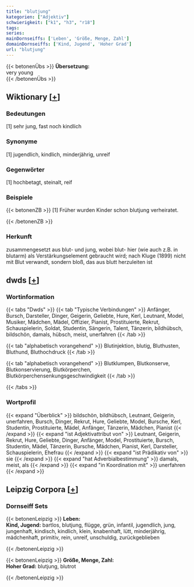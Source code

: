 ```yaml
---
title: "blutjung"
kategorien: ["Adjektiv"]
schwierigkeit: ["k1", "h3", "r18"]
tags:
series:
mainDornseiffs: ['Leben', 'Größe, Menge, Zahl']
domainDornseiffs: ['Kind, Jugend', 'Hoher Grad']
url: "blutjung"
---
```


{{< betonenÜbs >}}
**Übersetzung:**  
very young  
{{< /betonenÜbs >}}

## Wiktionary [[+](https://de.wiktionary.org/wiki/blutjung)]

### Bedeutungen
[1] sehr jung, fast noch kindlich  

### Synonyme
[1] jugendlich, kindlich, minderjährig, unreif  

### Gegenwörter
[1] hochbetagt, steinalt, reif  

### Beispiele
{{< betonenZB >}}
[1] Früher wurden Kinder schon blutjung verheiratet.  

{{< /betonenZB >}}
### Herkunft
zusammengesetzt aus blut- und jung, wobei blut- hier (wie auch z.B. in blutarm) als Verstärkungselement gebraucht wird; nach Kluge (1899) nicht mit Blut verwandt, sondern bloß, das aus blutt herzuleiten ist  



## dwds [[+](https://www.dwds.de/wb/blutjung)]

### Wortinformation
{{< tabs "Dwds" >}}
{{< tab "Typische Verbindungen" >}}
Anfänger, Bursch, Darsteller, Dinger, Geigerin, Geliebte, Hure, Kerl, Leutnant, Model, Musiker, Mädchen, Mädel, Offizier, Pianist, Prostituierte, Rekrut, Schauspielerin, Soldat, Studentin, Sängerin, Talent, Tänzerin, bildhübsch, bildschön, damals, hübsch, meist, unerfahren
{{< /tab >}}

{{< tab "alphabetisch vorangehend" >}}
Blutinjektion, blutig, Bluthusten, Bluthund, Bluthochdruck
{{< /tab >}}

{{< tab "alphabetisch vorangehend" >}}
Blutklumpen, Blutkonserve, Blutkonservierung, Blutkörperchen, Blutkörperchensenkungsgeschwindigkeit
{{< /tab >}}

{{< /tabs >}}

### Wortprofil
{{< expand "Überblick" >}} bildschön, bildhübsch, Leutnant, Geigerin, unerfahren, Bursch, Dinger, Rekrut, Hure, Geliebte, Model, Bursche, Kerl, Studentin, Prostituierte, Mädel, Anfänger, Tänzerin, Mädchen, Pianist {{< /expand >}}
{{< expand "ist Adjektivattribut von" >}} Leutnant, Geigerin, Rekrut, Hure, Geliebte, Dinger, Anfänger, Model, Prostituierte, Bursch, Studentin, Mädel, Tänzerin, Bursche, Mädchen, Pianist, Kerl, Darsteller, Schauspielerin, Ehefrau {{< /expand >}}
{{< expand "ist Prädikativ von" >}} sie {{< /expand >}}
{{< expand "hat Adverbialbestimmung" >}} damals, meist, als {{< /expand >}}
{{< expand "in Koordination mit" >}} unerfahren {{< /expand >}}

## Leipzig Corpora [[+](https://corpora.uni-leipzig.de/en/res?word=blutjung&corpusId=deu_newscrawl-public_2018)]

### Dornseiff Sets
{{< betonenLeipzig >}}
**Leben:**  
**Kind, Jugend:** bartlos, blutjung, flügge, grün, infantil, jugendlich, jung, jungenhaft, kindisch, kindlich, klein, knabenhaft, lütt, minderjährig, mädchenhaft, primitiv, rein, unreif, unschuldig, zurückgeblieben  

{{< /betonenLeipzig >}}


{{< betonenLeipzig >}}
**Größe, Menge, Zahl:**  
**Hoher Grad:** blutjung, blutrot  

{{< /betonenLeipzig >}}
